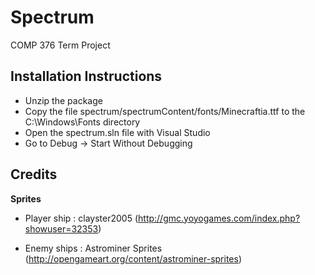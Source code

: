 Spectrum
========

COMP 376 Term Project

## Installation Instructions ##

- Unzip the package
- Copy the file spectrum/spectrumContent/fonts/Minecraftia.ttf to the C:\Windows\Fonts directory
- Open the spectrum.sln file with Visual Studio
- Go to Debug -> Start Without Debugging

## Credits ##

**Sprites** 
	
- Player ship : clayster2005 (http://gmc.yoyogames.com/index.php?showuser=32353)

- Enemy ships : Astrominer Sprites (http://opengameart.org/content/astrominer-sprites)
